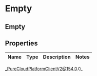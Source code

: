 # Empty

## Empty

## Properties

|Name | Type | Description | Notes|
|------------ | ------------- | ------------- | -------------|



_PureCloudPlatformClientV2@154.0.0_
